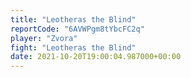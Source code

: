 ```yaml
---
title: "Leotheras the Blind"
reportCode: "6AVWPgm8tYbcFC2q"
player: "Zvora"
fight: "Leotheras the Blind"
date: 2021-10-20T19:00:04.987000+00:00
---
```

